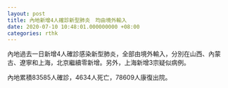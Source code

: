 ```yaml
---
layout: post
title: 內地新增4人確診新型肺炎　均由境外輸入
date: 2020-07-10 10:48:01.000000000 +08:00
categories: rthk
---
```


內地過去一日新增4人確診感染新型肺炎，全部由境外輸入，分別在山西、內蒙古、遼寧和上海，北京繼續零新增。另外，上海新增3宗疑似病例。

內地累積83585人確診，4634人死亡，78609人康復出院。
